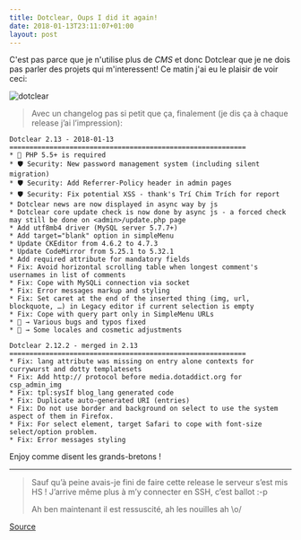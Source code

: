 ```yaml
---
title: Dotclear, Oups I did it again!
date: 2018-01-13T23:11:07+01:00
layout: post
---
```

C'est pas parce que je n'utilise plus de *CMS* et donc Dotclear que je ne dois pas parler des projets qui m'interessent! Ce matin j'ai eu le plaisir de voir ceci:

![dotclear](https://open-time.net/public/illustrations/2018/dotclear-2.13.png)

>Avec un changelog pas si petit que ça, finalement (je dis ça à chaque release j’ai l’impression):

	Dotclear 2.13 - 2018-01-13
	===========================================================
	* 🐘 PHP 5.5+ is required
	* 🛡 Security: New password management system (including silent migration)
	* 🛡 Security: Add Referrer-Policy header in admin pages
	* 🛡 Security: Fix potential XSS - thank's Trí Chim Trích for report
	* Dotclear news are now displayed in async way by js
	* Dotclear core update check is now done by async js - a forced check may still be done on <admin>/update.php page
	* Add utf8mb4 driver (MySQL server 5.7.7+)
	* Add target="blank" option in simpleMenu
	* Update CKEditor from 4.6.2 to 4.7.3
	* Update CodeMirror from 5.25.1 to 5.32.1
	* Add required attribute for mandatory fields
	* Fix: Avoid horizontal scrolling table when longest comment's usernames in list of comments
	* Fix: Cope with MySQLi connection via socket
	* Fix: Error messages markup and styling
	* Fix: Set caret at the end of the inserted thing (img, url, blockquote, …) in Legacy editor if current selection is empty
	* Fix: Cope with query part only in SimpleMenu URLs
	* 🐛 → Various bugs and typos fixed
	* 🌼 → Some locales and cosmetic adjustments
	
	Dotclear 2.12.2 - merged in 2.13
	===========================================================
	* Fix: lang attribute was missing on entry alone contexts for currywurst and dotty templatesets
	* Fix: Add http:// protocol before media.dotaddict.org for csp_admin_img
	* Fix: tpl:sysIf blog_lang generated code
	* Fix: Duplicate auto-generated URI (entries)
	* Fix: Do not use border and background on select to use the system aspect of them in Firefox.
	* Fix: For select element, target Safari to cope with font-size select/option problem.
	* Fix: Error messages styling

Enjoy comme disent les grands-bretons !

---

>Sauf qu’à peine avais-je fini de faire cette release le serveur s’est mis HS ! J’arrive même plus à m’y connecter en SSH, c’est ballot :-p
>
>Ah ben maintenant il est ressuscité, ah les nouilles ah \o/
>

[Source](https://open-time.net/post/2018/01/13/Oups-I-did-it-again) 
